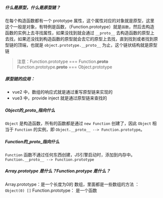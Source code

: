 ##### 什么是原型，什么是原型链？
在每个构造函数都有一个 prototype 属性，这个属性对应的对象就是原型，这里这个一般是对象，有特例是函数，（Function.prototype）就是`函数`，然后去构造函数的实例上去寻找属性，如果没找到就会通过 `__proto__` 去构造函数的原型上去找，如果还没找到构造函数的原型就会去它的原型上去找，直到找到或者找到原型链的顶端，也就是 `object.prototype.__proto__` 为止，这个链状结构就是原型链

> 注意：Function.prototype === Function.__proto__    Function.prototype.__proto__ === Object.prototype

##### 原型链的应用：
- vue2 中，数组的响应式就是通过重写原型链来实现的
- vue3 中，provide inject 就是通过原型链来查找的

##### Object的_proto_指向什么

`Object` 是构造函数，所有的函数都是通过 `new Function` 创建了，因此 `Object` 相当于 `Function` 的实例，即 `Object.__proto__ --> Function.prototype`。

##### Function的_proto_指向什么

`Function` 函数不通过任何东西创建，JS引擎启动时，添加到内存中。 `Function.__proto__ --> Function.prototype`


##### Array.prototype 是什么？Function.protype 是什么？
Array.prototype：是一个长度为0的 数组，里面都是一些数组的方法 ： `Object(0) []`
Function.prototype： 是一个函数